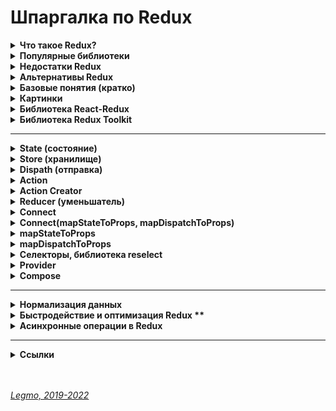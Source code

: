 <h1> Шпаргалка по Redux </h1>

[//]: # (Что такое Redux?)
<details><summary><b>Что такое Redux?</b></summary><p>

- Разработан в Facebook 2013
- Библиотека (а не фреймворк) для управления state. Реализует Flux-архитектуру.
- Её надо инсталлировать отдельно (не идёт в комплекте с React b т.д.)
- Позволяет создавать свой store и удобно работать с ним
- В частности, уменьшает связность - позволяет передавать данные не по цепочке props, а сразу в нужную компоненту


- **Ссылки**
  - [Хабр - Введение в Redux & React-redux](https://habr.com/ru/post/498860/)
  - [Изучаем Redux на примере создания мини-Redux](https://medium.com/devschacht/jakob-lind-learn-redux-by-coding-a-mini-redux-d1a58e830514)
  - [Создаем свой собственный Redux, часть 2: функция connect](https://medium.com/devschacht/jakob-lind-code-your-own-redux-part-2-the-connect-function-d941dc247c58)
  - [Build Yourself a Redux (en)](https://zapier.com/engineering/how-to-build-redux/)

<br></p>
</details>

[//]: # (Популярные библиотеки)
<details><summary><b>Популярные библиотеки</b></summary><p>

- Есть несколько библиотек, которые хорошо дополняют Redux:
-
- `React-Redux` — см. ниже.
- `Immutable.js` — немутабельные структуры данных для JavaScript! Используйте их для хранения состояния, чтобы быть уверенным, что оно не меняется там, где не должно, а также чтобы сохранить функциональную чистоту редьюсеров
- `redux-thunk` — используется когда нужно, чтобы действия (actions) имели какой-либо побочный эффект в дополнение к обновлению состояния приложения. Например, вызов REST API, или установка маршрутов (routes), или даже вызов других действий.
- `reselect` — используется для создания составных, лениво исполняемых отображений. Например для конкретного компонента вам может потребоваться:
  1. вставить только определенную часть глобального состояния, а не полностью
  2. вставить дополнительные производные данные, например "итого" или "результаты валидации данных", не сохраняя все это в состоянии

<br></p>
</details>

[//]: # (Недостатки Redux)
<details><summary><b>Недостатки  Redux</b></summary><p>

- **Высокая «связность»**
  - «Связность» (coupling) — взаимная зависимость модулей между собой. Сколько изменений надо внести в модули при изменении другого модуля. Чем ниже этот показатель — тем лучше.
  - Нарушение принципа "Low coupling, high cohesion" (Низкая связность, высокая сцепленность)
  - Управление состоянием, которое должно быть цельным внутри компонента, оказывается размазанным по множеству файлов и сущностей.
  - Связи, которые должны оставаться внутри, выходят наружу.
  - состояние всех компонент хранится в одном месте (глоальный стор), сложно перенести модуль в другой проект, надо тянуть за собой структуру Redux. 
  - Альтернативы
    - реализовать упарвление состоянием через хуки React (useReducer() и т.д.)
    - концепции «изолированных модулей», 
    - «слои»
- **Много «кода ради кода»** (boilerplate кода)
  - Даже небольшое изменение функционала может потребовать относительно большие изменения в коде, 
  - так еще и код этот однотипный и не несущий никакой полезной для данной конкретной задачи нагрузки. 
  - Инструменты, направленные на решение этой проблемы, существуют — Redux Toolkit
  - Но многословность остаётся даже в связке с Redux Toolkit,
    -
  - **Необходимость выбирать дополнительный слой**
    - redux-thunk, redux-saga, redux-observable...
- **Порог вхождения выше** 
  - если человек уже умеет работать с функциональными / классовыми компонентами и понимает что такое методы жизненного цикла и «состояния компонента» — ему не так сложно обучиться управлением state на хуках. А понимание Flux-архитекутры (например Redux) требует некоторых усилий.
- 
- **Альтернативные точки зрения**
  - Шаблоны и архитектуры не имеют плюсов и минусов сами по себе.
    Плюсы и минусы у них есть только в сравнении с другой архитектурой / шаблоном.
  - Redux - просто библиотека. Важно её корректно использовать.
  - Redux уменьшает количество шаблонного кода по сравнению со старым «шаблоном Flux»: http://redux.js.org/usage/reducing-boilerplate 
  - Люди используют Redux, потому что хотят, чтобы поток данных через их JS-код был согласованным, предсказуемым и понятным по сравнению со кастомными JS-скриптами, которые не соответствуют какой-либо общей общей архитектуре или шаблонам программирования. Если вам не нужны эти преимущества, возможно, вам лучше написать кастомный JS.
- 
- **Ещё**
  - Редакс не умеет идиоматически описывать события — когда у вас что-то произошло, и вам просто надо сайдэффекты. В терминах редакса это всегда превращается в монстров, когда пишут в стейт какие-нибудь пустые объекты (для change detection), и запускают рендер компонентов, когда он по факту не нужен (редакс не умеет просто сообщить в реакт о факте изменения стейта, это обязательно сопровождается рендером).
  - Из-за этого всего неаккуратная попытка создания в редаксе сайдэффектов на какие-нибудь частые события (scroll, мыша) может очень легко отожрать весь процессор и привести к тормозам на ровном месте. При этом весь код будет написан "по заветам" официальной документации. 
  - 
  - принципиально нет человеческого способа доставить обновление стейта в компонент реакта без рендера. Способ придумать можно, но будет несколько… нечеловечески. 
  - 
  - в компоненте есть ref на какой-то внутренний элемент, и надо с этим элементом что-то делать при некоторых изменениях редуксового стора, но без перерендера самого компонента?
  - 
  - У меня у самого есть вопросы к реализации вычислимых полей через селекторы, равно как и использование чистых функций в языке без даже намека на ссылочную прозрачность. Но конкретно для вашего примера сразу несколько вариантов приходит в голову
    - Просто импортировать стор в компонент вручную и вручную привязаться к стору через subscribe внутри компонента, один раз при создании компонента.
    - Написать свою обертку вокруг useSelector, которая будет принимать на вход селектор и колбек, который нужно дернуть при изменении результата селектора. Внутри обертки дергаем useSelector со вторым параметром (prev, next) => {if(prev !== next) {setTimeout(()=>callback(next))};return true}
    - Тупо мутировать стейт, но тогда не понятно как передавать информацию об изменении, и почему просто не использовать отдельный синглтон
    - 
    - Первые два способа может и не совсем стандартные, но вроде должны работать.
- 
- **Ссылки**
  - [Хабр - За что я не люблю Redux (2021)](https://habr.com/ru/post/563634/)
  - [Оф. документация - Reducing Boilerplate](https://redux.js.org/usage/reducing-boilerplate)
  - [Medium - Прощай, Redux (2018)](https://medium.com/devschacht/jack-scott-goodbye-redux-4f11cc3c6af5)

<br></p>
</details>

[//]: # (Альтернативы Redux)
<details ><summary><b>Альтернативы Redux</b></summary><p>

  - Хуки, в частности: useState, useReducer, useContext, пользовательские хуки. Ну и ContexAPI
  - [MobX](https://medium.com/@fabledva/%D0%BF%D0%B5%D1%80%D0%B5%D0%B2%D0%BE%D0%B4-%D0%B4%D0%BE%D0%BA%D1%83%D0%BC%D0%B5%D0%BD%D1%82%D0%B0%D1%86%D0%B8%D0%B8-%D0%BF%D0%BE-mobx-js-%D1%87%D0%B0%D1%81%D1%82%D1%8C-%D0%BF%D0%B5%D1%80%D0%B2%D0%B0%D1%8F-8c2481fd3505)
  - [React Query](https://my-js.org/docs/guide/react-query/) - библиотека для получения, кеширования, синхронизации и обновления состояния React-приложениях, хранящегося на сервере
  - SWR — альтернатива React Query
  - [Recoil](https://reactdev.ru/libs/recoil/) — новая библиотека для управления состоянием от Facebook
  - Overmind

<br></p>
</details>

[//]: # (Базовые понятия кратко)
<details><summary><b>Базовые понятия (кратко)</b></summary><p>

- `Store` (хранилище) — объект, содержит объект `state` и методы для работы с ним.
  - `State` (состояние) — объект хранящий актуальное состояние системы.
  - Методы = как его менять, как получить актуальное состояние хранилища (`getstate`), как подписаться на изменения (`subscriber`)... Их может быть много.
- `Dispatch` (отправка) — один из методов `store`. Объединяет все методы для правки `state`.
  - Хотим произвести любые изменения в `state` - вызываем метод `dispatch`
- `Actions` — объекты которые мы из UI (React) передаем в метод `dispatch()`.
  - Единственный способ внесения правок в `state` — вызывать `dispatch`, внутри которого некий `action`
- `Type` и `Payload` — параметры объекта `action`
  - `type` — строка, имя метода который будет менять `state`. По нему Redux понимает — что именно мы хотим сделать с `state`
  - `payload` — данные, которые нужны для изменений `state`.  Их может и не быть — например просто поменяли состояние системы на "Жду данных с сервера".
- `ActionCreators()` — функции, создают объект `Action`. Принимают данные-payload нужные для правки `state`, и возвращают объект `action` (с нужным type и payload).
  - Передавать `action` напрямую в `dispatch()` — плохой тон, код грязный и можно ошибиться.  `ActionCreators()`
  - Мы диспатчим не `ActionCreator` - диспатчится его вызов. Т.е. запустится функция `dispatch()`, выполнит `ActionCreator`, и уже потом выполнится  `dispatch()` с переданными в него результатами работы  `ActionCreator`  (т.е. с переданным объектом  `Action`)
- `Reducers()` — функции внутри `dispatch()`. Отвечают за правку опр. части `state`.  Принимают `action` и `state`, возвращают новый `state`
  - Принимают все `actions` входящие в `dispatch()`, и какой-то отдельный кусок `state` (например, отвечает за отдельную страницу).
  - Внутри стоит конструкция switch...case. Если `type` объекта `action` описан в этом switch - применяются изменения. Иначе - просто игнорируются
  - Нужны чтоб упростить работу со `state` — проще работать с каким-то небольшим объектом (например, описывающим состояние отдельной страницы). Для этого большой `state` дробят на части при помощи `reducers()`
  - Внутри `reducer` — набор методов для изменения данной части `state`.
  - `Reducer'у`  делегировано преобразование веток `state`. Та самая "простынь" с кучей `switch`/`case`. Туда же пихают `actionCreator`.
- 
- `Thunk()` — функция, делает какой-то асинхронный код и умеет  `dispatch(actions)` . Нужна для асинхронных запросов.
  - Вызывается из UI (React), как обычный `dispatch()`
  - Внутри себя выполняет асинхронный код и диспатчит обычные  `actions` .
  - React Thunk — отдельная библиотека, уже включена в Redux Toolkit. Добавляется в Redux и позволяет использовать асинхронный код внутри `dispatch()`.
  - В программировании `thunk` — это подпрограмма, используемая для ввода вычисления в другую подпрограмму. В основном используются для задержки вычисления до тех пор, пока не потребуется его результат, или для вставки операций в начале или конце другой подпрограммы.
  - Термин `thunk` возник как причудливая форма глагола _думать_ (разговорная форма прошедшего времени think.). Это относится к первоначальному использованию thunks в компиляторах ALGOL 60, что требовало специального анализа (размышления), чтобы определить, какой тип подпрограммы генерировать.
  - [Hexlet - Асинхронные запросы (Thunk). React: Redux Toolkit](https://ru.hexlet.io/courses/js-redux-toolkit/lessons/async-thunks/theory_unit)
- `ThunkCreator()` — функция-обёртка `thunk()`. Нужна чтоб передать в `thunk()` данные-payload для правки `state` .
  - `Thunk` берёт данные из замыкания, образуемого `ThunkCreator()`. https://youtu.be/eWdnjfRu9Io?t=1087
  - Как и с  `ActionCreator`, мы диспатчим не `ThunkCreator` - диспатчится его вызов. Т.е. запустится функция `dispatch()`, выполнит `ThunkCreator`, и уже потом выполнится  `dispatch()` с переданными в него результатами работы  `ThunkCreator`  (т.е. с переданным `Thunk` который через замыкание получил нужные данные)
- `Saga()` — альтернатива `thunk`. Тоже библиотека. Сложнее, более продвинутая
  - https://habr.com/ru/post/351168/
  - Redux-saga — библиотека. Нацеленная делать сайд-эффекты проще и лучше путем работы с сагами.
  - Саги — дизайн паттерн проектирования. Пришел из мира распределенных транзакций, где сага управляет процессами, которые необходимо выполнять транзакционным способом, сохраняя состояние выполнения и компенсируя неудачные процессы. 
  - Узнать больше
    - [Кузебюрдин (IT-Kamasutra) про Саги](https://youtu.be/EDCPrF8sXGA?t=526)
    - посмотреть [Применения паттерна Сага](https://www.youtube.com/watch?v=xDuwrtwYHu8) от Caitie McCaffrey,
    - [статья](http://citeseerx.ist.psu.edu/viewdoc/download?doi=10.1.1.93.7258&rep=rep1&type=pdf), которая первая описывает саги в отношении распределенных систем (если вы амбициозны)
  - Альтернативы redux-saga. Две самых популярных:
    - [redux-observable](https://github.com/redux-observable/redux-observable) (базируется на [RxJS](https://github.com/ReactiveX/rxjs))
    - [redux-logic](https://github.com/jeffbski/redux-logic) (базируется на RxJS наблюдателях, но даёт свободу писать логику в [других стилях](https://github.com/jeffbski/redux-logic#tldr)).
- `Middleware()` — функция-обёртка `dispatch()`. Нужна чтоб выполнить асинхронный код между отправкой из UI
  и `dispatch()`
  - В `store` приходит что-то (`action` или `thunk`). Это что-то не сразу попадает в `store`, а вначале обрабатывает
    функцией-обёрткой вокруг `Dispatch` — `Middleware`. Если это `Action` - `Middlewear` сразу пропустит его в `store`.
    Но, если это `thunk` — `middlewear` вначале выполнит его, дождётся ответа (если код был асинхронный), получит ответ
    и снова проверит — пришёл `action`, или ещё одни `thunk` (так тоже бывает). И так пока не придёт `action`.
  - Зачем это? Проблема в том, что `store` умеет работать только с `actions` (объектами). Если в него попадёт `thunk` (
    функция, да ещё с асинхронными методами) — он ничего сделать не сможет. Поэтому, надо всю эту асинхронную логику
    где-то выполнить — между отправкой из UI и приходом в метод `store`. Для этого и сделали обёртку вокруг `store`.
  - Выполнять асинхронные запросы внутри `reducer` нельзя потому что
    - `reducer` должен быть чистой функцией
    - `reducer` должен отдавать новый `state` мгновенно, т.е. никаких ожиданий завершения асинхронного запроса
  - Redux предоставляет нам такую штуку как middleware, которая стоит между диспатчом экшена и редюсером.
  - Существует две самые популярные middleware библиотеки для асинхронных экшенов в Redux, это — Redux Thunk и Redux
    Saga..
  - Middleware компонуемы — несколько мидлваров можно объединить вместе, где каждый мидлвар не должен знать, что происходит до или после него в цепочке.
  - [Подробнее](https://rajdee.gitbooks.io/redux-in-russian/content/docs/api/applyMiddleware.html)
- `Selectors`, библиотека Reselect
- 
- **Итого**
  - `state` — объект хранящий актуальное состояние
  - `store` — объект-хранилище всего что связано с состоянием
  - `subscriber` — метод для подписки на изменения в стэйте
  - `dispatch` — метод, для изменения стэйта. Все манипуляции со стэйтом делаем через dispatch
  - `action`  — объект, который мы снаружи отправляем в метод dispatch. Содержит тип (какое изменение произвести) и, если  надо, данные
  - `reducer` — функция, которая получает отдельный кусок стэйта и action. Если нужно - применяет этот экшен к стейту и
    возвращает обновлённый кусок стэйта (потом из кусков собирается новый стэйт)

<br></p>
</details>

[//]: # (Картинки)
<details><summary><b>Картинки</b></summary><p>

<img src="/Assets/Img/architecture-redux-1.jpg" title="Схема 1" alt="Схема 1" />

<br></p>
</details>

[//]: # (Библиотека React-Redux)
<details><summary><b>Библиотека React-Redux</b></summary><p>

  - Отдельная библиотека, выступает как прослойка между React и Redux.
  - Позволяет работать с Redux не заморачиваясь кучей сложностей.
  - Инкапсулирует часть вещей, прячет от нас всякие детали связанные с контекстом, store, dispatch, subscribe...
  - Обладает очень простым интерфейсом.
  - 
  - Самое интересное:
    - `<Provider store>` — можно создать обёртку для React-приложения и делать состояние Redux доступным для всех компонентов-контейнеров в его иерархии.
    - `connect([mapStateToProps], [mapDispatchToProps], [mergeProps], [options])` — позволяет создавать компоненты высшего порядка. Это нужно для создания компонентов-контейнеров на основе базовых компонентов React.

  - **Ссылки**
    - [Оф. документация React-redux (en)](https://react-redux.js.org/)
    - [Оф. документация React - State и жизненный цикл](https://ru.reactjs.org/docs/state-and-lifecycle.html)
    - [Redux и Thunk вместе с React. Руководство для чайников.](https://tuhub.ru/posts/redux-i-thunk-vmeste-react-rukovodstvo-dlya-chajnikov)

<br></p>
</details>

[//]: # (Библиотека Redux Toolkit)
<details><summary><b>Библиотека Redux Toolkit</b></summary><p>

- Библиотека от разработчиков Redux.
- Релиз — 2019.
- Аналог «Create React App» для React — можно работать и без неё, но с ней намного удобнее. До релиза библиотека называлась «redux-starter-kit»<br>

- Зачем:
  - помогает быстро начать использовать Redux;
  - упрощает работу с типичными задачами и кодом Redux;
  - позволяет использовать лучшие практики Redux по умолчанию;
  - предлагает решения, которые уменьшают недоверие к бойлерплейтам.

- Наиболее значимые функции:
  - `configureStore` — функция, предназначенная упростить процесс создания и настройки хранилища (`store`);
    - Автоматически добавляет `redux-thunk` в store 
    - Расширение `Redux DevTools` уже включено
  - `createSlice` — объединяет в себе функционал createAction и createReducer;
    - теперь написание логики Redux сводится к конфигурации. Дайте ему имя, initialState и логику ваших редьюсеров, и Redux Toolkit уже предоставит вам:
      - автоматически генерирует action creators & action types.
      - кажется, заменяет константы
      - Эти редукторы передаются в createReducer()который обеспечивает неизменную логику для обновления состояния.
  - `createReducer` — функция, помогающая лаконично и понятно описать и создать редьюсер;
    - заменяет `switch...case` ?
  - `createAction` — возвращает функцию создателя действия для заданной строки типа действия;
    - возвращает action creator, которого можно экспортировать, а затем диспатчить 
    - Когда вы вызываете action creator с аргументами, он автоматически становится объектом action.payload .
    - Строка, которую вы передаете в createAction, становится типом действия, которое вы затем можете использовать в своем редюсере. 
  - `createAsyncThunk` — похоже на createAction, но для случая отправки асинхронных действий
    - возвращает thunk action creator
    - Первый параметр — это тип действия Redux, но в этом случае строка не генерирует никаких функций редуктора автоматически, поскольку не знает деталей вашей реализации.
    - Второй параметр — это обратный вызов, в котором вы реализуете асинхронное поведение (например, выполнение вызовов ajax) и должны возвращать promise.
  - `createSelector` — функция из библиотеки Reselect, переэкспортированная для простоты использования.
  - `createEntityAdapter` — нормализовать объекты данных
    - создает удобную структуру для каждой коллекции. Очень похоже на то, что предоставляет библиотека normalizr
    - Предоставляет множество функций CRUD для обновления вашей коллекции в ваших редьюсерах.
    - Содержит функцию getSelectors() , которая предоставляет набор очень полезных селекторов (selectIds, selectEntities, selectAll, selectTotal, selectById), которые вы можете экспортировать.

- **Ссылки**
  - [Оф. документация React-redux (en)](https://redux-toolkit.js.org/)
  - [Оф. документация React-redux (ru)](https://rajdee.gitbook.io/redux-toolkit-in-russian/soderzhanie/quick-start)
  - [Habr - Redux Toolkit как средство эффективной Redux-разработки](https://habr.com/ru/company/inobitec/blog/481288/)
  - [Medium - Reduce boilerplate with Redux Toolkit](https://medium.com/strands-tech-corner/reduce-boilerplate-with-redux-toolkit-d56047455d63)

<br></p>
</details>

---

[//]: # (State)
<details><summary><b>State (состояние)</b></summary><p>

Cпециальный js-объект <внутри компонента>. Хранит данные, которые могут изменятся с течением времени.

Это инструмент, позволяющий обновлять пользовательский интерфейс, основываясь на событиях.

Задачи компоненты - отрисовывать какие-то данные. Эти данные всегда называются state (состояние приложения).

Узнать состояние компонента можно с помощью конструкции this.state.

Изменить состояние можно с помощью this.setState(), если передадим этой функции объект, представляющий новое состояние.

- **State-managment - управление данными**<br>
  Задумывая архитектуру нового приложения, первым делом всегда думать - как я собираюсь организовать state-managment (управление данными)?
  Чаще всего выбор зависит от того, в чём больше опыта.
  State (Business Logic Layer) важнее чем UI.
  Какие есть подходы к state-managment?
  - local state of class component - локальный state классовых компонент. Используется не всегда. Для простых, небольших задач, маленьких проектов.
  - Redux (одна из реализаций FLUX) - функциональное програмирование
  - MobX - ООП
  - и ещё много других

- **Не изменяйте state напрямую**<br>
  // Неправильно
  `this.state.comment = 'Привет';`

  Вместо этого используйте setState():
  // Правильно
  `this.setState({comment: 'Привет'});`

  Конструктор — это единственное место, где вы можете присвоить значение this.state напрямую.

  - **Обновления state могут быть асинхронными**<br>
    React может сгруппировать несколько вызовов setState() в одно обновление для улучшения производительности.

    Поскольку this.props и this.state могут обновляться асинхронно, вы не должны полагаться на их текущее значение для вычисления следующего состояния.

    Например, следующий код может не обновить счётчик:

    // Неправильно
    ```
    this.setState({
      counter: this.state.counter + this.props.increment,
    });
    ```

    Правильно будет использовать второй вариант вызова setState(), который принимает функцию, а не объект. Эта функция получит предыдущее состояние в качестве первого аргумента и значения пропсов непосредственно во время обновления в качестве второго аргумента:

    // Правильно
    ```
    this.setState((state, props) => ({
      counter: state.counter + props.increment
    }));
    ```

- **Однонаправленный поток данных**<br>
  В иерархии компонентов, ни родительский, ни дочерние компоненты не знают, задано ли состояние другого компонента.
  Также не важно, как был создан определённый компонент — с помощью функции или класса.
  Состояние часто называют «локальным», «внутренним» или инкапсулированным. Оно доступно только для самого компонента и скрыто от других.
  Компонент может передать своё состояние вниз по дереву в виде пропсов дочерних компонентов:

  `<h2>Сейчас {this.state.date.toLocaleTimeString()}.</h2>`

  Своё состояние можно передать и другому пользовательскому компоненту:

  `<FormattedDate date={this.state.date} />`

  Компонент FormattedDate получает date через пропсы, но он не знает, откуда они взялись изначально — из состояния Clock, пропсов Clock или просто JavaScript-выражения:
  ```
    function FormattedDate(props) {
      return <h2>Сейчас {props.date.toLocaleTimeString()}.</h2>;
    }
  ```

Этот процесс называется «нисходящим» («top-down») или «однонаправленным» («unidirectional») потоком данных. Состояние всегда принадлежит определённому компоненту, а любые производные этого состояния могут влиять только на компоненты, находящиеся «ниже» в дереве компонентов.

Если представить иерархию компонентов как водопад пропсов, то состояние каждого компонента похоже на дополнительный источник, который сливается с водопадом в произвольной точке, но также течёт вниз.

**Ссылки**
- https://ru.reactjs.org/docs/state-and-lifecycle.html

<br></p>
</details>

[//]: # (Store)
<details><summary><b>Store (хранилище)</b></summary> 

ООП-объект, который управляет state (объект хранящий состояние приложения)

Там лежит:
- сам state
- методы для работы с ним

Создаётся при помощи метода(?) createStore(reducers)

<br></p>
</details>

[//]: # (Dispath)
<details><summary><b>Dispath (отправка)</b></summary><p> 

- https://youtu.be/AyCBG4LcUSA?t=141
- англ. "отправка"
- Метод объекта store, который предназначен для вызова всех методов, изменяющих store
- Т.е. вместо того чтобы прокидывать кучу разных методов, мы отдаём один единственный - disptach.
- В него передаём объект action, у которого указан type и есть нужные данные. Dispatch, на основе этого type и данных, вносит правки в store (прежде всего - в state)

Метод объекта store, через который вызываем все другие методы объекта Store (что изменить state, т.е. состояние приложения)

Мы вводим в наш объект store один единственный метод, через который будем вызывать все другие методы объекта.

Он принимает некий объект action. Выглядит так: dispath(action).

У action обязательно должно быть текстовое свойство type='' - в нём передаётся название требуемого действия (т.е. метода).

Эти текстовые названия всегда пишутся заглавными.

State всегда меняется через dispath(action)

<br></p>
</details>

[//]: # (Action)
<details><summary><b>Action</b></summary><p> 

- объект, который через метод dispath передаётся в наш объект store, и там производит некие действия с данными (state)

У action есть как минимум одно свойство, type.
По type dispath определяет, какие именно действия надо произвести со state (какую ветку действий выбрать)

- Если в компоненте один коллбэк вызывает последовательно несколько actions один за другим - они выполнятся в том же
  порядке?
- Ответ — «да». Redux store не возьмёт в работу второй action, пока не выполнится первый. Иначе бы Redux не мог
  нормально управлять state.

<br></p>
</details>

[//]: # (Action Creator)
<details><summary><b>Action Creator</b></summary><p> 

- вспомогательная функция, которая создаёт нужный объект-action. В компоненте хотим вызвать dispatch с каким-то экшеном,
  чтоб изменить стэйт. Для этого заранее создали в редьюсере экшен-криэйтор для данного экшена. Этот экшен-криэйтор
  импортировали в компоненту. В компонененте вызвали dispatch(экшен_криэйтор(payload)). Зачем надо? Сложно сказать. По
  идее. у action может быть сложная структура объекта. Чтоб каждый раз её заново не писать - сделали такую штуку.

Функции, которые возвращают объект action. То, что передаётся в mapDispatchToProps

Содержит action - type и список данных, которые может получать.

Пример:
export const updateTaskStatus = (status, id) => ({
type: UPDATE_TASK_STATUS,
newStatus: status,
taskId: id,
});

<br></p>
</details>

[//]: # (Reducer)
<details><summary><b>Reducer (уменьшатель)</b></summary><p>

Чистая функция, принимает state и action. Та самая простынь, где много switch

Применяет action к этому state (если нужно) и возвращает новый state (если не изменился - тот же).

Позволяет разделить метод dispath на отдельные куски, чтоб с ним было удобнее работать.

Обычно каждый reducer отвечает за какую-то ветку state - например этот работает с одной страницей, а тот с другой; или один работает с цитатами, а другой с пользователями.

Reducers - это отдельные функции, а не методы объекта store. Они лежат отдельно от store. Поэтому store (и его метод dispatch) не в курсе, какой action какому reducer нужен - мы отправляем любой входящий action всем имеющимся reducers. Для работы reducer ему кроме action нужен ещё и state. Но, мы не отправляем весь state целиком каждому reducer - нет, каждому мы отправляем только ту ветку, с которой он работает.

Reducer - только преобразователь. Он не вызывает subscriber и другие callbacks.

Если тип action неизвестен - выдаём изначальный state
```javascript
    const task_tables_reducer = (state = initialState, action) => {
  switch (action.type) {
    case IS_PAGINATION: {
      return {...state};
    }
    default:
      return state;
  }
}
```  

Смотри также в разделе «[React — Компоненты. Компоненты = чистые функции](React.md)»

<br></p>
</details>

[//]: # (Connect)
<details><summary><b>Connect</b></summary><p>

connect([mapStateToProps], [mapDispatchToProps], [mergeProps], [options])

API react-redux connect() используется для создания компонентов-контейнеров, которые подключены к хранилищу Redux.

Если вам, в React-компоненте, нужно получать данные из хранилища, или требуется диспетчеризовать действия, или нужно делать и то и другое, вы можете преобразовать обычный компонент в компонент-контейнер, обернув его в компонент высшего порядка, возвращаемый функцией connect() из react-redux.

Если ваше React-приложение использует несколько хранилищ Redux, то connect() позволяет легко указывать конкретное хранилище, к которому должен быть подключён компонент-контейнер.

**Ссылки**
- [Habr - Использование функции connect() из пакета react-redux](https://habr.com/ru/company/ruvds/blog/423157/)

<br></p>
</details>

[//]: # (Connect, mapStateToProps, mapDispatchToProps)
<details><summary><b>Connect(mapStateToProps, mapDispatchToProps)</b></summary><p>

  - API-функция предоставляемая пакетом react-redux.<br> 

Позволяет создавать контейнерные компоненты

Пробрасывает в презентационную компоненту данные из store, в виде props. Благодаря mapStateToProps

Подписывает презентационную компоненту на все изменения state, которые мы объявили в mapStateToProps

Позволяет контейнерной компоненте изменять store, благодаря mapDispatchToProps

Connect автоматически делает подключенные компоненты «чистыми», то есть они будут повторно рендериться только при изменении их props — тоесть, когда изменяется их срез состояния Redux. Это предотвращает ненужный ре-рендер и ускоряет работу приложения.

Connect() используется для создания компонентов-контейнеров, которые подключены к хранилищу Redux. Хранилище, к которому осуществляется подключение, получают от самого верхнего предка компонента с использованием механизма контекста React.

Если вам, в React-компоненте, нужно получать данные из хранилища, или требуется диспетчеризовать действия, или нужно делать и то и другое, вы можете преобразовать обычный компонент в компонент-контейнер, обернув его в компонент высшего порядка, возвращаемый функцией connect() из react-redux.

Вы можете создать компонент-контейнер самостоятельно и вручную подписать компонент на хранилище Redux, используя команду store.subscribe(). Однако использование функции connect() означает применение некоторых улучшений и оптимизаций производительности, которые, вы, возможно, не сможете задействовать при использовании других механизмов.

Функция connect(), кроме того, даёт разработчику дополнительную гибкость, позволяя настраивать компоненты-контейнеры на получение динамических свойств, основываясь на свойствах, первоначально им переданных. Это оказывается очень кстати для получения выборок из состояния, основываясь на свойствах, или для привязки генераторов действий к конкретной переменной из свойств.

Если ваше React-приложение использует несколько хранилищ Redux, то connect() позволяет легко указывать конкретное хранилище, к которому должен быть подключён компонент-контейнер.

Прежде чем преобразовывать обычный компонент React в компонент-контейнер с использованием connect(), нужно создать хранилище Redux, к которому будет подключён этот компонент.

Функция connect(), предоставляемая пакетом react-redux, может принимать до четырёх аргументов, каждый из которых является необязательным. После вызова функции connect() возвращается компонент высшего порядка, который можно использовать для оборачивания любого компонента React.

  ```javascript
  connect([mapStateToProps], [mapDispatchToProps], [mergeProps], [options]) 
  ```

**mergeProps**<br>
Если функции connect() передаётся аргумент mergeProps, то он представляет собой функцию, которая принимает следующие три параметра:
- stateProps — объект свойств, возвращённый из вызова mapStateToProps().
- dispatchProps — объект свойств с генераторами действий из mapDispatchToProps().
- ownProps — исходные свойства, полученные компонентом.

Эта функция возвращает простой объект со свойствами, который будет передан заключённому в обёртку компоненту. Это полезно для осуществления условного маппинга части состояния хранилища Redux или генераторов действий на основе свойств.

Если connect() не передают эту функцию, то используется её стандартная реализация:

  ```javascript  
    const mergeProps = (stateProps, dispatchProps, ownProps) => {
      return Object.assign({}, ownProps, stateProps, dispatchProps)
    }
  ```

**options**<br>
Объект с параметрами. Необязательный объект, передаваемый функции connect() в качестве четвёртого аргумента.

Содержит параметры, предназначенные для изменения поведения этой функции. Так, connect() представляет собой специальную реализации функции connectAdvanced(), она принимает большинство параметров, доступных connectAdvanced(), а также некоторые дополнительные параметры.

[Страница документации](https://react-redux.js.org/api/connect) - какие параметры можно использовать с connect(), и как они модифицируют поведение этой функции.

**Ссылки**
- [Использование функции connect() из пакета react-redux](https://habr.com/ru/company/ruvds/blog/423157/)
- [Оф. документация React-redux (en)](https://react-redux.js.org/)
- [Создаем свой собственный Redux, часть 2: функция connect](https://medium.com/devschacht/jakob-lind-code-your-own-redux-part-2-the-connect-function-d941dc247c58)

<br></p>
</details>

[//]: # (mapStateToProps)
<details><summary><b>mapStateToProps</b></summary><p>

Функция, возвращает либо обычный объект, либо другую функцию.

Передача mapStateToProps в качестве аргумента для функции connect() приводит к подписке компонента-контейнера на обновления Redux Store. mapStateToProps будет вызываться каждый раз, когда состояние Store изменяется. Если слежение за обновлениями состояния не нужно - передайте connect() в качестве значения этого аргумента undefined или null.

[//]: # (todo: разбираться со вторым примером)
mapStateToProps() объявляется с двумя параметрами, второй из которых является необязательным:
- Первый параметр представляет собой текущее состояние хранилища Redux.
- Второй параметр (ownProps), если его передают, представляет собой объект свойств, переданных компоненту


  ```javascript
      const mapStateToProps = (state, ownProps) => ({
      coin: coinSelector(state, ownProps),
      isLoading: isCoinsLoadingSelector(state),
    });
  ```

**ownProps**<br>
Это свойства компонента.

Как уже было сказано, функции mapStateToProps и mapDispatchToProps, переданные connect(), могут быть объявлены со вторым параметром ownProps, представляющим собой свойства компонента.

Однако тут есть одна проблема. Если число обязательных параметров объявленной функции mapStateToProps меньше, чем 2, тогда ownProps передаваться не будет. Но если функция объявлена с отсутствием обязательных параметров или, как минимум, с 2 параметрами, ownProps будет передаваться.

  ***  
Если из mapStateToProps будет возвращён обычный объект, то возвращённый объект stateProps объединяется со свойствами компонента.

Если же mapStateToProps возвращает функцию, то эта функция используется как mapStateToProps для каждого экземпляра компонента. Это может пригодиться для улучшения производительности рендеринга и для мемоизации.

**Ссылки**
- [Использование функции connect() из пакета react-redux](https://habr.com/ru/company/ruvds/blog/423157/)

<br></p>
</details>

[//]: # (mapDispatchToProps)
<details><summary><b>mapDispatchToProps</b></summary><p>

Объект, содержащий набор actionCreators.<br>

Может быть либо объектом, либо функцией, которая возвращает обычный объект или другую функцию.

Используется в connect

Позволяет контейнерной компоненте диспатчить изменения в store

Если в качестве аргумента mapDispatchToProps используется объект, то каждая функция в объекте будет воспринята в качестве генератора действий Redux и обёрнута в вызов метода хранилища dispatch(), что позволит вызывать его напрямую. Получившийся в результате объект с генераторами действий, dispatchProps, будет объединён со свойствами компонента.

При использовании в качестве аргумента mapDispatchToProps функции программист должен самостоятельно позаботиться о возврате объекта dispatchProps, который осуществляет привязку генераторов действий с использованием метода хранилища dispatch(). Эта функция принимает, в качестве первого параметра, метод хранилища dispatch(). Как и в случае с mapStateToProps, функция также может принимать необязательный второй параметр ownProps, который описывает маппинг с исходными свойствами, переданными компоненту.

Если эта функция возвращает другую функцию, то возвращённая функция используется в роли mapDispatchToProps, что может быть полезным для целей повышения производительности рендеринга и мемоизации.

**Ссылки**
- [Использование функции connect() из пакета react-redux](https://habr.com/ru/company/ruvds/blog/423157/)

<br></p>
</details>

[//]: # (Селекторы, библиотека reselect)
<details ><summary><b>Селекторы, библиотека reselect</b></summary><p>

[//]: # (Селектор)
- <details><summary><b>Селектор</b></summary><p>

  - Функция, принимает весь стэйт целиком, достаёт и обрабатывает какие-то данные и передаёт их в `mapStateToPros` (и дальше в UI).
  - 
  - Отдельный архитектурный слой, занимается получением, комбинированием и преобразованием данных. Например, данные из этого куска стэйта надо как-то обработать, объединить с данными из другого куска стэйта, отфильтровать, убрать дубли и только потом передать в React.
  - 
  - Зачем нужны - чтобы разделить структуру данных в стэйте (BLL) и React (UI). Если мы поменяем структуру данных в стэйте, например переименуем какой-то объект, разделим его на несколько и т.д.- хорошо бы иметь одно место, где можно внести изменения. Иначе придётся прыгать по всем `mapStateToPros` приложения и менять структуру вручную.
  - 
  - `mapStateToPros` - предоставляется библиотекой React-Redux.


  <br></p>
  </details>

[//]: # (Проблемы селекторов)
- <details><summary><b>Проблемы селекторов</b></summary><p>

  - В Redux нельзя подписаться на изменение конкретного кусочка данных. Изначально, можно лишь узнать о том, что "где-то что-то изменилось".<br>
  - Т.к.  'mapStateToProps' вызывается в каждом компоненте при каждом изменении стэйта — каждый селектор тоже будет вызываться при каждом изменении стэйта. Даже если меняется совсем другая ветка. А если селектор плюс ко всему делает `.map()`, `.filter()`, `.reduce()` и т.д. — он ещё и создаёт новый объект (даже если данные в него пришли те же) => будет ненужный ре-рендер страницы. <br>
  - Основные проблемы:
    - Могут вызывать ненужные ре-рендеры страниц при каждом изменении в глобальном стэйте.
    - Могут иметь сложную логику вычислений => будут создавать большую нагрузку, долго вычислять (вызываются при каждом изменении в глобальном стэйте).
    - Трудны в отладке - debugger поставленный в селекторе вызывается при каждом изменении в глобальном стэйте, а не тогда когда меняется что-то в части стэйта с которой работает данный селектор.

  <br></p>
  </details>

[//]: # (Библиотека Reselect)
- <details><summary><b>Библиотека Reselect</b></summary><p>

  - [GitHub - Reselect](https://github.com/reduxjs/reselect).
  - Библиотека для создания мемоизированных "селекторных" функций.
  - 
  - Мемоизация = сохранение результатов выполнения функций для предотвращения повторных вычислений.
  - Селектор по-прежнему вызывается каждый раз когда хоть что-то меняется в глобальном стэйте. Но результаты работы селектора сохранены, и при каждом новом вызове отдаётся этот - сохранённый результат.
  - При этом объявлены «зависимости» - от каких частей стэйта зависит данный селектор. Если эти части меняются - результат работы селектора вычисляется и запоминается заново.
  -
  - Другими словами:
    - мы возвращаем тот же массив, а не его копию - не будет ре-рендера
    - мы не запускаем вычисления внутри селектора - не будет тратиться время и вычислительная мощность
    - мы не запускаем вычисления внутри селектора - не попадаем в саму функцию, а значит debugger лишний рах не вызывается
  - 
  - Не используйте reselect там, где не происходит вычислений. 
  - Не надо лишний раз засорять память, reselect трудно ускорить, и кеширование тут не поможет.
  - Отдавая кеширование на откуп библиотеке, вы рискуете по неосторожности загадить память кешом. В браузере у вас один пользователь, да и страничка живет недолго, а на сервер приходит много пользователей, и процесс там живет долго.

  <br></p>
  </details>

[//]: # (Ссылки)
- <details><summary><b>Ссылки</b></summary><p>

  - [Habr — Готовим селекторы в Redux](https://habr.com/ru/post/564004/)
  - [Habr — Несколько способов оптимизировать React-Redux приложение](https://habr.com/ru/post/490526/)
  - [It-Kamasutra — React JS. Селекторы (reselect part 1)](https://youtu.be/qzxL8qdPMgU)
  - [It-Kamasutra — React JS. MapStateToProps (reselect часть 2)](https://youtu.be/_jyrQh0ZdTA)
  - [It-Kamasutra — React JS. MapStateToProps (reselect часть 3)](https://youtu.be/nDh92Vnf3_k)
  - [GitHub — Reselect](https://github.com/reduxjs/reselect)
  - [Reselect — библиотека селекторов для Redux](https://github.com/devSchacht/translations/blob/master/articles/reselect-selector-library-for-redux/readme.md)
  
  <br></p>
  </details>

<br></p>
</details>

[//]: # (Provider)
<details><summary><b>Provider</b></summary><p>

  - Специальный компонент из пактеа «React-Redux».
  - Позволяет передавать store всем потомкам - теперь у connect() есть доступ к store
  - Оборачивается вокруг корневой компоненты `<App>`. 

  - Компонент принимает свойство store. Предполагается, что оно представляет собой ссылку на хранилище Redux, которое планируется использовать в приложении. 
  - Свойство store передаётся, в соответствии с иерархией приложения, компонентам-контейнерам, с использованием механизма контекста React:

<br></p>
</details>

[//]: # (Compose)
<details><summary><b>Compose</b></summary><p>

  - Подход из функционального программирования
  - Реализацию этой функции предоставляет, в частности, Redux
  - Позволяет объединить n последовательных вызовов функций. 
  - Полезно в ситуации конвейера - мы передаём данные в функцию A, результат её работы передаётся в функцию B, результат работы B передаётся в C... и так далее
  - ```js
      compose(
        connect(mapStateToProps, mapDispatchToProps),
          withAuthRedirect
        )
      (component)
    ```
  -
  - Оборачивание идёт "снизу вверх" - вначале обернёт `withAuthRedirect()`, потом `connect(mapStateToProps, mapDispatchToProps)()`
  - 
  - **Ссылки**
    - [YouTube - IT Kamasutra 70](https://www.youtube.com/watch?v=tf4E6tw8ZVw)

<br></p>
</details>

---

[//]: # (Нормализация данных)
<details ><summary><b>Нормализация данных</b></summary><p>

[//]: # (Общее)
- <details><summary><b>Общее</b></summary><p>

  - `Нормализация` — процесс удаления избыточных данных.
  - Для приведения структуры БД к виду, обеспечивающему минимальную логическую избыточность.
  - Избыточность устраняется, как правило, за счёт декомпозиции отношений (таблиц), т.е. разбиения одной таблицы на несколько.
  -
  - Большинство приложений работают с данными, которые имеют вложенную структуру. <br>
  - Например, у постов в блоге есть автор и комментарии. У комментариев тоже есть авторы и могут быть лайки.
  - 
  - Работать с такой структурой напрямую тяжело по нескольким причинам:
    - Внутри неё дублируются данные, например, author. Из-за этого усложняется обновление
    - Логика редьюсеров становится тем сложнее, чем больше вложенность
  - 
  - Правильный подход при работе с Redux — воспринимать его как реляционную базу данных. <br>
  - Данные внутри хранилища должны быть нормализованы. <br>
  - При таком взгляде каждый слайс работающий с набором сущностей может восприниматься как отдельная таблица в базе данных.
  - 
  - `Реляционная база данных` — информация хранится в таблицах, связанных друг с другом опр. отношениями. 
    - Эти отношения позволяют извлекать и объединять данные из одной или нескольких таблиц с помощью одного запроса.

  <br></p>
  </details>

[//]: # (Основные пункты нормализации)
- <details><summary><b>Основные пункты нормализации</b></summary><p>

  - Упорядочивание данных в логические группы или наборы.
  - Нахождение связей между наборами данных (например «один-ко-многим» и «многие-ко-многим»).
  - Минимизация избыточности данных.

  <br></p>
  </details>

[//]: # (Преимущества нормализованной базы данных)
- <details><summary><b>Преимущества нормализованной базы данных</b></summary><p>

  - Можно производить сложные выборки данных относительно простыми SQL-запросами.
  - Целостность данных — позволяет надежно хранить данные.
  - Предотвращает появление «избыточности» хранимых данных. Данные всегда хранятся только в одном месте, что делает легким процесс вставки, обновления и удаления данных.
  - Масштабируемость – возможность системы справляться с будущим ростом. База должна работать быстро, когда число пользователей и объемы данных возрастают.

  <br></p>
  </details>

[//]: # (Основные принципы организации данных в хранилище)
- <details><summary><b>Основные принципы организации данных в хранилище</b></summary><p>

  - Каждая сущность хранится в своём редьюсере.
  - Коллекция сущностей одного типа хранится в виде объекта, где ключи — идентификаторы объектов, а значения — сами объекты.
  - Порядок данных в этом объекте задаётся отдельным массивом состоящим только из идентификаторов.
  - Данные ссылаются друг на друга только по идентификаторам.
  -
  - Каждая сущность хранится в своём собственном редьюсере. 
  - Объект entities хранит сами сущности, а ids - идентификаторы.

  <br></p>
  </details>

[//]: # (Преимущества)
- <details><summary><b>Преимущества</b></summary><p>

  - Данные не повторяются — достаточно поменять только одно место при их изменении
  - Редьюсеры не имеют вложенности
  - Данные в таком виде легко извлекать и модифицировать

  <br></p>
  </details>

[//]: # (В Redux рекомендуются)
- <details><summary><b>В Redux рекомендуются</b></summary><p>

    - использовать минимальное состояние хранилища
    - извлекать из него данные только по мере необходимости.
    - относиться к хранилищу как к базе данных
    - хранить данные в максимально нормлизованным, без вложений и….
    - хранить каждую сущность в объекте, хранящемся с идентификатором в качестве ключа. Используйте ID для ссылки на нее из
      других сущностей или списков.
      - То есть хранить, например списки хранить не как массив, а как объект с ключом идентификатором.
      - Это явно не удобно для использования в некоторых компонентах, но обеспечивает максимальную производительность.
    -
    - Для того, чтобы извлекать данные для компонентов у нас есть селекторы, которые как раз нормализуют данные.

    - Итого, используем селекторы + Reselect для мемоизации (чтоб не высчитывать данные каждый раз, а только если поменялись зависимости)

  <br></p>
  </details>

[//]: # (Почему в Redux рекомендуется использовать концепции реляционных баз данных и нормализацию?)
- <details><summary><b>Почему в Redux рекомендуется использовать концепции реляционных баз данных и нормализацию?</b></summary><p>

  - Когда часть данных дублируется в нескольких местах, становится сложнее убедиться, что она обновляется надлежащим образом.
  - Вложенные данные означают, что соответствующая логика редуктора должна быть более вложенной и, следовательно, более сложной. В частности, попытка обновить глубоко вложенное поле может очень быстро стать очень уродливой.
  - Поскольку для неизменяемых обновлений данных также требуется копирование и обновление всех предков в дереве состояний, а новые ссылки на объекты приведут к повторному отображению подключенных компонентов пользовательского интерфейса, обновление глубоко вложенного объекта данных может привести к повторному отображению совершенно не связанных компонентов пользовательского интерфейса, даже если данные, которые они отображают, не были скопированы.на самом деле изменилось.
  -
  - Из-за этого рекомендуемый подход к управлению реляционными или вложенными данными в хранилище Redux заключается в том, чтобы обрабатывать часть вашего хранилища, как если бы это была база данных, и сохранять эти данные в нормализованной форме.

  <br></p>
  </details>

[//]: # (Основные концепции нормализации данных)
- <details><summary><b>Основные концепции нормализации данных</b></summary><p>

  - Каждый тип данных получает свою собственную "таблицу" в состоянии.
  - Каждая "таблица данных" должна хранить отдельные элементы в объекте, с идентификаторами элементов в качестве ключей и самих элементов в качестве значений.
  - Любые ссылки на отдельные элементы должны выполняться путем сохранения идентификатора элемента.
  - Для указания порядка следует использовать массивы идентификаторов.

  <br></p>
  </details>

[//]: # (Преимущества)
- <details><summary><b>Преимущества</b></summary><p>

  - В целом эта структура состояний намного более плоская. 
  - По сравнению с исходным вложенным форматом это улучшение в нескольких отношениях:
  - 
    - Поскольку каждый элемент определен только в одном месте, нам не нужно пытаться вносить изменения в нескольких местах,
      если этот элемент обновляется.
    - Логика редуктора не должна иметь дело с глубокими уровнями вложенности, поэтому, вероятно, будет намного проще.
    - Логика для извлечения или обновления данного элемента теперь довольно проста и последовательна. Учитывая тип элемента и его идентификатор, мы можем напрямую найти его за пару простых шагов, без необходимости копаться в других объектах, чтобы найти его.
    - Поскольку каждый тип данных разделен, обновление, подобное изменению текста комментария, потребует только новых копий части дерева "комментарии > byId > комментарий". 
    - Обычно это будет означать меньшее количество частей пользовательского интерфейса, которые необходимо обновить, поскольку их данные изменились. В отличие от этого, обновление комментария в исходной вложенной форме потребовало бы обновления объекта комментария, родительского объекта post, массива всех объектов post и, вероятно, привело бы к повторному отображению всех компонентов Post и компонентов комментариев в пользовательском интерфейсе.
    - Обратите внимание, что нормализованная структура состояний обычно подразумевает, что подключено больше компонентов, и каждый компонент отвечает за поиск своих собственных данных, в отличие от нескольких подключенных компонентов, которые просматривают большие объемы данных и передают все эти данные вниз. Как оказалось, подключенные родительские компоненты просто передают идентификаторы элементов подключенным дочерним элементам - это хороший шаблон для оптимизации производительности пользовательского интерфейса в приложении React Redux, поэтому нормализация состояния играет ключевую
    роль в повышении производительности.

  <br></p>
  </details>

[//]: # (Упорядочивание нормализованных данных в state)
- <details><summary><b>Упорядочивание нормализованных данных в state</b></summary><p>

  - Типичное приложение, скорее всего, будет иметь смесь реляционных и нереляционных данных. Хотя не существует единого правила, точно определяющего, как должны быть организованы эти разные типы данных, одним из распространенных шаблонов является помещение реляционных "таблиц" под общий родительский ключ, такой как "entities".
  - Это может быть расширено несколькими способами. Например, приложение, которое выполняет большое редактирование объектов, может захотеть сохранить два набора "таблиц" в состоянии, один для "текущих" значений элементов и один для "незавершенных" значений элементов. Когда элемент редактируется, его значения могут быть скопированы в раздел "незавершенное производство", и любые действия, которые его обновляют, будут применены к копии "незавершенного производства", позволяя форме редактирования управляться этим набором данных, в то время как другая часть пользовательского интерфейсапо-прежнему ссылается на оригинальную версию. "Сброс" формы редактирования просто потребовал бы удаления элемента из раздела "незавершенное производство" и повторного копирования исходных данных из "текущего" в "незавершенное производство", в то время как "применение" изменений потребовало бы копирования значений из "незавершенного производства".переход от раздела "прогресс" к разделу "текущий".

  <br></p>
  </details>

[//]: # (Взаимосвязи и таблицы)
- <details><summary><b>Взаимосвязи и таблицы</b></summary><p>

  - Поскольку мы рассматриваем часть нашего хранилища Redux как "базу данных", многие принципы проектирования баз данных также применимы и здесь. Например, если у нас есть связь "многие ко многим", мы можем смоделировать ее, используя промежуточную таблицу, в которой хранятся идентификаторы соответствующих элементов (часто называемую "таблицей соединений" или "ассоциативной таблицей"). Для согласованности мы, вероятно, также хотели бы использовать тот же byIdallIdsподход и, который мы использовали для фактических таблиц элементов.
  - Такие операции, как "Поиск всех книг этого автора", могут быть легко выполнены с помощью одного цикла над таблицей соединений. Учитывая типичные объемы данных в клиентском приложении и скорость движков Javascript, этот вид операций, вероятно, будет иметь достаточно высокую производительность для большинства вариантов использования.

  <br></p>
  </details>

[//]: # (Нормализация вложенных данных)
- <details><summary><b>Нормализация вложенных данных</b></summary><p>

  - Поскольку API-интерфейсы часто отправляют обратно данные во вложенной форме, эти данные необходимо преобразовать в нормализованную форму, прежде чем их можно будет включить в дерево состояний. Для этой задачи обычно используется библиотека Normalizr. Вы можете определить типы схем и отношения, передать схему и данные ответа в Normalizr, и он выведет нормализованное преобразование ответа. Затем этот вывод можно включить в действие и использовать для обновления хранилища. Смотрите документацию Normalizr для получения более подробной информации о его использовании.

  <br></p>
  </details>

[//]: # (Ссылки)
- <details><summary><b>Ссылки</b></summary><p>

  - [Hexlet - Нормализация данных в Redux](https://ru.hexlet.io/courses/js-redux-toolkit/lessons/data-normalization/theory_unit)
  - [Нормализация данных в Redux flow, мемоизация и Reselect](https://xakplant.ru/2020/02/14/%D0%BD%D0%BE%D1%80%D0%BC%D0%B0%D0%BB%D0%B8%D0%B7%D0%B0%D1%86%D0%B8%D1%8F-%D0%B4%D0%B0%D0%BD%D0%BD%D1%8B%D1%85-%D0%B2-redux-flow-%D0%BC%D0%B5%D0%BC%D0%BE%D0%B8%D0%B7%D0%B0%D1%86%D0%B8%D1%8F-%D0%B8-res/)
  - [Dan Abramov - Redux: Normalizing the State Shape](https://egghead.io/lessons/javascript-redux-normalizing-the-state-shape#/guidelinesModal)
  - [GitHub - Normalizing State Shape (2018)](https://github.com/js-ru/redux-ru/blob/master/docs/recipes/reducers/NormalizingStateShape.md)
  - [Реляционные базы данных для чайников](https://ruseller.com/lessons.php?id=1664)
  - [Нормализация баз данных простыми словами](https://info-comp.ru/database-normalization)

  
  <br></p>
  </details>

<br></p>
</details>

[//]: # (Быстродействие и оптимизация Redux todo: пусто)
<details ><summary><b>Быстродействие и оптимизация Redux **</b></summary><p>

- **Ссылки**
  - [Habr - Несколько способов оптимизировать React-Redux приложение](https://habr.com/ru/post/490526/)
  - [Habr - Готовим селекторы в Redux](https://habr.com/ru/post/564004/)
  - [Почему не надо сохранять props в state](https://riptutorial.com/ru/reactjs/example/15854/%D0%BE%D0%B1%D1%89%D0%B8%D0%B9-%D0%B0%D0%BD%D1%82%D0%B8%D0%BF%D0%B0%D1%82%D1%82%D0%B5%D1%80%D0%BD)
  - [Как не надо писать React: неправильные шаблоны и проблемы в React](https://webformyself.com/kak-ne-nado-pisat-react-nepravilnye-shablony-i-problemy-v-react/)
  - [см. раздел «React» - Быстродействие и оптимизация React](React.md)

<br></p>
</details>

[//]: # (Асинхронные операции в Redux)
<details><summary><b>Асинхронные операции в Redux</b></summary>
  
[//]: # (Асинхронные операции)
- <details><summary><b>Асинхронные операции</b></summary><p> 

  - Асинхронные операции - операции, требующие некоторого времени для завершения. 
  - Например - функция, которая делает запрос API на сервер. Она не возвращает результат немедленно, для получения ответа от сервера требуется несколько секунд. 
  - Поэтому, если вы вызываете эту функцию и присваиваете ее значение для некоторой переменной, она будет undefined не определено. Поскольку Javascript не знает, что функция обрабатывает некоторые операции async.
  - 
  - Про декларативное программирование и функциональные/классовые компоненты
  - В мире реакта мы используем декларативное программирование. То есть мы не описываем что нужно убрать этот текст или напротив - добавить текст в HTML. Мы описываем состояние компонента.
  - Для того, чтобы описывать состояния компонента, нам недостаточно использовать такой простой синтаксис описания компонента в виде функции. 
  - Такой синтаксис подходит только для очень простых компонентов, которые имеют небольшую часть логики Stateless компоненты.
  - Для того, чтобы добавить описание состоянию компонента нам придется использовать второй синтаксис с использование классов ES6

  <br></p>
  </details>

[//]: # (Запрос внутри actionCreator)
- <details><summary><b>Запрос внутри actionCreator</b></summary><p> 

  - Самый простой вариант - делаем запрос внутри actionCreator
  - Например, при помощи fetch:
    - ```js
        const fetchDog = (dispatch) => {
        dispatch(requestDog());
        return fetch('https://dog.ceo/api/breeds/image/random')
              .then(res => res.json())
              .then(
                      data => dispatch(requestDogSuccess(data)),
                      err => dispatch(requestDogError())
              );
        };
      ```
  - Это простой, но очень негибкий подход.

  - Ядро Redux это контейнер состояния (state container), который поддерживает только синхронные потоки данных.
  - В случае асинхронного вызова, надо сначала дождаться ответа и затем (если не было ошибок) обновить состояние. А  если у приложения сложная логика?
  - Для этого Redux использует промежуточные слои (middlewares) - код, который выполняется после отправки действия, но перед вызовом редюсера.
  - Промежуточные слои могут соединяться в цепочку вызовов для различной обработки действия (action), но на выходе обязательно должен быть простой объект (действие)

  <br></p>
  </details>

[//]: # (Middlewares)
- <details><summary><b>Middlewares</b></summary><p>

  - Промежуточные слои Redux. Используются для реализации асинхронности в Redux
  - функция, которая запускается каждый раз при отправке action’а
  - Ядро Redux это контейнер состояния (state container), который поддерживает только синхронные потоки данных.
  - На каждое действие, в хранилище (store) посылается объект, описывающий что произошло, затем вызывается редюсер (reducer) и состояние (state) сразу обновляется.
  - Промежуточный слой это кусок кода, который выполняется после отправки действия, но перед вызовом редюсера.
  - Промежуточные слои могут соединяться в цепочку вызовов для различной обработки действия (action), но на выходе обязательно должен быть простой объект (действие)
  - Для асинхронных операций, Redux предлагает использовать redux-thunk промежуточный слой.
    <br>

  - Написание собственной middleware не так сложно, как может показаться, и позволяет использовать некоторые мощные средства.
  - Например:
    - Хотите посылать API-запрос каждый раз, когда имя action’a начинается с FETCH_? Вы можете сделать это с помощью middleware.
    - Хотите централизованное место для логирования событий в вашем аналитическом ПО? Middleware — хорошее место для этого.
    - Хотите предотвратить запуск action’a в определенный момент времени? Вы можете сделать это с помощью middleware, невидимого для остальной части вашего приложения.
    - Хотите перехватить action, имеющий токен JWT, и автоматически сохранить его в localStorage? Да, middleware.

  <br></p>
  </details>

[//]: # (Redux-thunk)
- <details><summary><b>Redux-thunk</b></summary><p>

  - библиотека, один из вариантов реализации middleware (промежуточный слой) для React-Redux

  - thunk = преобразователь (англ)
  - стандартный путь выполнения асинхронных операций в Redux.
  - вводит понятие функции-преобразователя, которая вызывается внутри dispatch и уже по завершении своей работы возвращает нормлаьный dispatch (вызовет необходимый метод для изменения store)
  - вызываем dispatch, как обычно. Но передаем в него не обьект, а функцию-1, которая возвращает функцию-2.
    В возвращаемой функции-2 есть аргумент dispatch.
    Теперь мы можем в этой функции-1 делать любые асинхронные операции и вызывать dispatch тогда, когда нам нужно.
  - Преимуществом использования redux-thunk является то, что компонент не знает, что выполняется асинхронное действие.
    Т.к. промежуточный слой автоматически передает функцию dispatch в функцию, которую возвращает генератор действий, то снаружи, для компонента, нет никакой разницы в вызове синхронных и асинхронных действий (и компонентам больше не нужно об этом беспокоиться)

  - thunk = функция, которая выполняет асинхронную операцию и на выходе диспатчит какие-то action в reducers.
    Саму функцию thunk тоже можно задиспатчить
    По сути, thunk = название функции, в которой происходит какая-то логика.
    Эта функция производит какие-то асинхронные действия и при этом умеет вызывать различные dispatch по результатам этих асинхронных действий.
    Чтобы она могла вызывать метод dispatch, он должен прийти в неё - т.е. dispatch надо передать в параметрах этой функции при её вызове
    Функцию thunk запускает Redux. Мы её диспатчим, а Redux store её запустит и закинет в неё свой метод dispatch.

    А откуда функция thunk получит данные, которые должна обработать? Например, текст сообщения, которое она должна послать AJAX'ом на сервер? Передать эти данные как параметр функции мы не можем, т.к. вызывать её будет store.
    Эти данные она возьмёт из замыкания.
    Чтоб возникло замыкание, функцию thunk надо вернуть из некоей родительской функции (тогда thunk получит доступ к данным родительской функции).
    Используем родительскую функцию ThunkCreator:
    - В ThunkCreator передаём данные (для передачи AJAX'ом на сервер, например),
    - ThunkCreator вернёт нам thunk (уже с замыканием в котором есть нужные данные).
    - полученную функцию thunk мы диспатчим в Redux store
    - Redux при вызове thunk передаст в неё метод dispatch (чтоб thunk могла по результатам своей работы что-то задиспатчить в store)
      Т.е. по факту, мы:
    - диспатчим вызов ThunkCreator, в который передаём данные
    - ThunkCreator вызовет thunk (данные уже в нём благодаря замыканию),
    - thunk выполнит AJAX-логику
    - и по результатам вызовет какие-то dispatch, которые уйдут в reducers.

    Один момент: store не умеет принимать функции (он ждёт объект со свойством type, чтоб раскидать по reducers).
    То есть, store не может принять thunk :(
    Поэтому, приходится использовать middleware (промежуточный слой) - он вклинивается между приёмником dispatch в store и моментом передачи диспатчей по reducers.
    Мы должны при создании store немного его перенастроить, чтоб добавить middleware в цепочку.
    Получается такая логика:
    - если на вход поступил обычный dispatch - он проходит middleware насквозь и уходит в reducers.
    - но, если на входе пришла функция (thunk) - она обрабатывается middleware, и её результаты снова отправляются на вход Store.
    - если эти результаты = ещё один thunk, то процесс повторяется (да, thunk могут быть вложенными)
    - если эти результаты = dispatch, то он проходит middleware насквозь и уходит в reducers.


  - По умолчанию, экшены в Redux являются синхронными, что, является проблемой для приложения, которому нужно взаимодействовать с серверным API, или выполнять другие асинхронные действия. К счастью Redux предоставляет нам такую штуку как middleware, которая стоит между диспатчом экшена и редюсером. Существует две самые популярные middleware библиотеки для асинхронных экшенов в Redux, это — Redux Thunk и Redux Saga.
  - Это библиотека нацеленная делать сайд-эффекты проще и лучше
  - Это middleware библиотека, которая позволяет вам вызвать action creator, возвращая при этом функцию вместо объекта. Функция принимает метод dispatch как аргумент, чтобы после того, как асинхронная операция завершится, использовать его для диспатчинга обычного синхронного экшена, внутри тела функции.
  - Обычно Redux-Thunk используют для асинхронных запросов к внешней API, для получения или сохранения данных.
  - Например, у нас есть обычное todo приложение. Когда мы нажимаем «добавить todo», обычно, сперва диспатчится экшен, который сообщает о старте добавления нового todo. Затем, если todo элемент успешно создан и возвращен сервером, диспатчится другой экшен, с нашим новым todo элементом, и операция завершается успешно. В случае, если сервер по каким то причинам возвращает ошибку, то вместо добавления нового todo диспатчится экшен с ошибкой, что операция не была завершена.  
  - Давайте посмотрим, как это может быть реализовано с помощью Redux-Thunk. В компоненте, экшен диспатчится как обычно
  - В самом экшене дело обстоит намного интереснее. Здесь мы будем использовать библиотеку [Axios](https://alligator.io/react/axios-react/), для ajax запросов
  - Мы будем делать POST запрос на адрес — jsonplaceholder.typicode.com/todos
  - Наш **addTodo** action creator возвращает функцию, вместо обычного экшен объекта. Эта функция принимает аргумент dispatch из store.
  - Внутри тела функции мы сперва диспатчим обычный синхронный экшен, который сообщает, что мы начали добавление нового todo с помощью внешней API. Простыми словами — запрос был отправлен на сервер. Затем, мы собственно делаем POST запрос на сервер использую Axios. В случае утвердительного ответа от сервера, мы диспатчим синхронный экшен, используя данные, полученные из сервера. Но в случае ошибки от сервера мы диспатчим другой синхронный экшен с сообщением ошибки.
  - Функция, возвращаемая асинхронным action creator'ом с помощью Redux-Thunk, также принимает getState метод как второй аргумент, что позволяет получать стейт прямо внутри action creator'а
  - Использование getState может быть действительно полезным, когда надо реагировать по разному, в зависимости от текущего стейта. Например, если мы ограничили максимальное количество todo элементов до 4, мы можем просто выйти из функции, если этот лимит превышается:
  - https://habr.com/ru/post/483314/

  - **Ссылки**
    - https://habr.com/ru/post/351168/
    - https://monsterlessons.com/project/lessons/reduxjs-asinhronnye-eksheny-s-pomoshyu-redux-thunk
    - https://tuhub.ru/posts/redux-i-thunk-vmeste-react-rukovodstvo-dlya-chajnikov
    - https://www.youtube.com/watch?v=eWdnjfRu9Io
    - [Redux и Thunk вместе с React. Руководство для чайников.](https://tuhub.ru/posts/redux-i-thunk-vmeste-react-rukovodstvo-dlya-chajnikov)

  <br></p>
  </details>

[//]: # (Redux saga)
- <details><summary><b>Redux saga</b></summary><p>

  - другая библиотека, для реализации middleware (промежуточный слой) React-Redux
  - Для упрощения и улучшения сайд-эффектов в приложениях React-Redux. Прежде всего - асинхронные запросы (извлечение данных и т.д.) и нечистые вещи (доступ к кешу браузера и т.д.)
  - Их легче тестировать, на них легче реализовать сложную логику (задержки, параллельные задачи, отмена задач,)
  - Саги это `дизайн паттерн`, пришел из мира распределенных транзакций. Сага управляет процессами, которые необходимо выполнять транзакционным способом, сохраняя состояние выполнения и компенсируя неудачные процессы.
  - Работают на основе функций-генераторов
  - Если говорить в общем, мы имеем сагу чья работа это следить за отправленными действиями (dispatched actions). И ещё одна сага-рабочий
  - Сага-наблюдатель (watcher saga) является ещё одним неявным слоем. Дает больше гибкости для реализации сложной логики, но иногда лишняя для простых приложений.
  - Effects. Методы внутри саг(?) возвращают не dispatch action, а объекты с инструкциями для промежуточного слоя (middleware) —  отправить действие. Эти возвращаемые объекты называются Эффекты (Effects)

  - Альтернативы redux-saga. Две самых популярных:
    - [redux-observable](https://github.com/redux-observable/redux-observable) (базируется на [RxJS](https://github.com/ReactiveX/rxjs))
    - [redux-logic](https://github.com/jeffbski/redux-logic) (базируется на RxJS наблюдателях, но даёт свободу писать логику в [других стилях](https://github.com/jeffbski/redux-logic#tldr)).

  - **Ссылки**
    - [Кузебюрдин (IT-Kamasutra) про Саги](https://youtu.be/EDCPrF8sXGA?t=526)
    - посмотреть [Применения паттерна Сага](https://www.youtube.com/watch?v=xDuwrtwYHu8) от Caitie McCaffrey,
    - [статья](http://citeseerx.ist.psu.edu/viewdoc/download?doi=10.1.1.93.7258&rep=rep1&type=pdf), которая первая описывает саги в отношении распределенных систем (если вы амбициозны)
    

  <br></p>
  </details>

[//]: # (Axios)
- <details><summary><b>Axios</b></summary><p>

  - Инструмент для отправки ajax-запросов, основанный на промисах, очень похожий на jQuery.
  - Альтернативы: got, fetch, SuperAgent, jQuery

  <br></p>
  </details>

[//]: # (Вариант организации AJAX - IT-Kamasutra)
- <details><summary>Вариант организации AJAX (IT-Kamasutra)</summary><p>

  - для работы с серверным API & AJAX - используем axios
  - Изначально у нас в стэйте нет данных (например, списка задач) - мы должны получить их с сервера
  - Берём reducer, в котором эти данные выводятся и соответствующий action
  - Создаём новый action = setTasks //получить-установить задачу
  - В reducer пишем реакцию на этот action - добавить в state данные из объекта, который приходит с этим action
  - В контейнерной компоненте, в функции mapStateToProps добавляем в state компоненты задачи из общего state
  - В контейнерной компоненте, в функции mapDispatchToProps создаём callback для вызова этого action. При вызове этого action - он добавит задачи в state
  - Сам факт захода пользователя на страницу со списком задач = действие (т.е. диспатч), которое вызывает этот action.

  - **Ссылки**
    - https://www.youtube.com/watch?v=c34P8-9YVMQ&list=PLcvhF2Wqh7DNVy1OCUpG3i5lyxyBWhGZ8&index=51

  <br></p>
  </details>

[//]: # (Ссылки)
- <details><summary><b>Ссылки</b></summary><p>

  - [Лучшие практики React AJAX](https://tuhub.ru/posts/luchshie-praktiki-react-ajax)
  - [Redux и Thunk вместе с React. Руководство для чайников.](https://tuhub.ru/posts/redux-i-thunk-vmeste-react-rukovodstvo-dlya-chajnikov)
  
  <br></p>
  </details>

<br></p>
</details>

---

[//]: # (Ссылки)
<details><summary><b>Ссылки</b></summary><p>

  - [Оф. документация React-redux (en)](https://react-redux.js.org/)
  - [Оф. документация React-redux (ru)](https://rajdee.gitbooks.io/redux-in-russian/content/)
  - [Оф. документация React-redux (ru, v2 - GitHub)](https://github.com/rajdee/redux-in-russian)
  - [Оф. документация Redux Devtools (ru)](https://github.com/reduxjs/redux-devtools)
  - [Изучаем Redux на примере создания мини-Redux](https://medium.com/devschacht/jakob-lind-learn-redux-by-coding-a-mini-redux-d1a58e830514)
  - [Создаем свой собственный Redux, часть 2: функция connect](https://medium.com/devschacht/jakob-lind-code-your-own-redux-part-2-the-connect-function-d941dc247c58)
  - [Build Yourself a Redux (en)](https://zapier.com/engineering/how-to-build-redux/)
  - [Redux и Thunk вместе с React. Руководство для чайников](https://tuhub.ru/posts/redux-i-thunk-vmeste-react-rukovodstvo-dlya-chajnikov)

<br></p>
</details>

<br>
<br>

*[Legmo, 2019-2022](https://github.com/Legmo/notes/)*